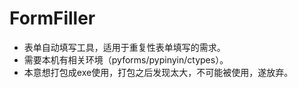 # FormFiller
* 表单自动填写工具，适用于重复性表单填写的需求。
* 需要本机有相关环境（pyforms/pypinyin/ctypes）。
* 本意想打包成exe使用，打包之后发现太大，不可能被使用，遂放弃。

